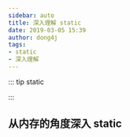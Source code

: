 ```yaml
---
sidebar: auto
title: 深入理解 static
date: 2019-03-05 15:39
author: dong4j
tags:
- static
- 深入理解
---
```


::: tip static

:::

<!-- more -->

## 从内存的角度深入 static